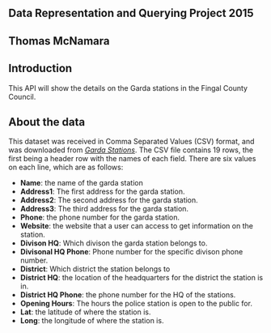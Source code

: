 ## Data Representation and Querying Project 2015 
## Thomas McNamara

## Introduction 

This API will show the details on the Garda stations in the Fingal County Council. 

## About the data
This dataset was received in Comma Separated Values (CSV) format, and was downloaded from [*Garda Stations*](https://data.gov.ie/dataset/garda-stations).
The CSV file contains 19 rows, the first being a header row with the names of each field.
There are six values on each line, which are as follows:
  - **Name**: the name of the garda station
  - **Address1**: The first address for the garda station.
  - **Address2**:  The second address for the garda station.
  - **Address3**:  The third address for the garda station.
  - **Phone**: the phone number for the garda station.
  - **Website**: the website that a user can access to get information on the station.
  - **Divison HQ**: Which divison the garda station belongs to.
  - **Divisonal HQ Phone**: Phone number for the specific divison phone number.
  - **District**: Which district the station belongs to
  - **District HQ**: the location of the headquarters for the district the station is in. 
  - **District HQ Phone**: the phone number for the HQ of the stations.
  - **Opening Hours**: The hours the police station is open to the public for.
  - **Lat**: the latitude of where the station is.
  - **Long**: the longitude of where the station is.

